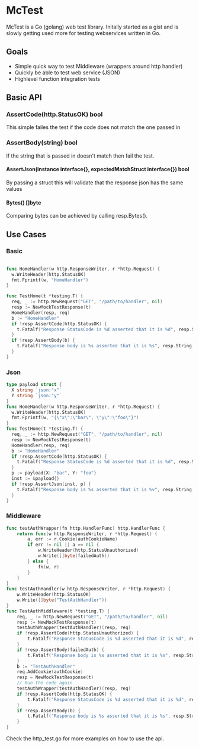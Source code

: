# McTest

McTest is a Go (golang) web test library. Initally started as a gist and is slowly getting used more for testing webservices written in Go. 

## Goals

 * Simple quick way to test Middleware (wrappers around http handler)
 * Quickly be able to test web service (JSON)
 * Highlevel function integration tests 

## Basic API

### AssertCode(http.StatusOK) bool

This simple failes the test if the code does not match the one passed in

### AssertBody(string)  bool

If the string that is passed in doesn't match then fail the test.

#### AssertJson(instance interface{}, expectedMatchStruct interface{}) bool

By passing a struct this will validate that the response json has the same values

#### Bytes() []byte

Comparing bytes can be achieved by calling resp.Bytes().


## Use Cases

### Basic

```go

func HomeHandler(w http.ResponseWriter, r *http.Request) {
  w.WriteHeader(http.StatusOK)
  fmt.Fprintf(w, "HomeHandler")
}

func TestHome(t *testing.T) {
  req, _ := http.NewRequest("GET", "/path/to/handler", nil)
  resp := NewMockTestResponse(t)
  HomeHandler(resp, req)
  b := "HomeHandler"
  if !resp.AssertCode(http.StatusOK) {
    t.Fatalf("Response StatusCode is %d asserted that it is %d", resp.StatusCode, http.StatusOK)
  }
  if !resp.AssertBody(b) {
    t.Fatalf("Response body is %s asserted that it is %s", resp.String(), b)
  }
}
```

### Json

```go
type payload struct {
  X string `json:"x"`
  Y string `json:"y"`
}
func HomeHandler(w http.ResponseWriter, r *http.Request) {
  w.WriteHeader(http.StatusOK)
  fmt.Fprintf(w, "{\"x\":\"bar\", \"y\":\"foo\"}")
}
func TestHome(t *testing.T) {
  req, _ := http.NewRequest("GET", "/path/to/handler", nil)
  resp := NewMockTestResponse(t)
  HomeHandler(resp, req)
  b := "HomeHandler"
  if !resp.AssertCode(http.StatusOK) {
    t.Fatalf("Response StatusCode is %d asserted that it is %d", resp.StatusCode, http.StatusOK)
  }
  p := payload{X: "bar", Y: "foo"}
  inst := &payload{}
  if !resp.AssertJson(inst, p) {
    t.Fatalf("Response body is %s asserted that it is %v", resp.String(), p)
  }
}
```

### Middleware

```go
func testAuthWrapper(fn http.HandlerFunc) http.HandlerFunc {
	return func(w http.ResponseWriter, r *http.Request) {
		a, err := r.Cookie(authCookieName)
		if err != nil || a == nil {
			w.WriteHeader(http.StatusUnauthorized)
			w.Write([]byte(failedAuth))
		} else {
			fn(w, r)
		}
	}
}
func testAuthHandler(w http.ResponseWriter, r *http.Request) {
	w.WriteHeader(http.StatusOK)
	w.Write([]byte("TestAuthHandler"))
}
func TestAuthMiddleware(t *testing.T) {
	req, _ := http.NewRequest("GET", "/path/to/handler", nil)
	resp := NewMockTestResponse(t)
	testAuthWrapper(testAuthHandler)(resp, req)
	if !resp.AssertCode(http.StatusUnauthorized) {
		t.Fatalf("Response StatusCode is %d asserted that it is %d", resp.StatusCode, http.StatusUnauthorized)
	}
	if !resp.AssertBody(failedAuth) {
		t.Fatalf("Response body is %s asserted that it is %s", resp.String(), failedAuth)
	}
	b := "TestAuthHandler"
	req.AddCookie(authCookie)
	resp = NewMockTestResponse(t)
	// Run the code again
	testAuthWrapper(testAuthHandler)(resp, req)
	if !resp.AssertCode(http.StatusOK) {
		t.Fatalf("Response StatusCode is %d asserted that it is %d", resp.StatusCode, http.StatusOK)
	}
	if !resp.AssertBody(b) {
		t.Fatalf("Response body is %s asserted that it is %s", resp.String(), b)
	}
}

```

Check the http_test.go for more examples on how to use the api.

